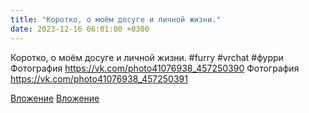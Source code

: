 ```yaml
---
title: "Коротко, о моём досуге и личной жизни."
date: 2023-12-16 06:01:00 +0300
---
```


Коротко, о моём досуге и личной жизни.
#furry #vrchat #фурри
Фотография
https://vk.com/photo41076938_457250390
Фотография
https://vk.com/photo41076938_457250391

[Вложение](https://vk.com/photo41076938_457250390)
[Вложение](https://vk.com/photo41076938_457250391)
